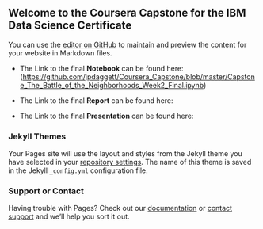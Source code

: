 ## Welcome to the Coursera Capstone for the IBM Data Science Certificate

You can use the [editor on GitHub](https://github.com/jpdaggett/Coursera_Capstone/edit/master/README.md) to maintain and preview the content for your website in Markdown files.

- The Link to the final **Notebook** can be found here:  (https://github.com/jpdaggett/Coursera_Capstone/blob/master/Capstone_The_Battle_of_the_Neighborhoods_Week2_Final.ipynb)

- The Link to the final **Report** can be found here:

- The Link to the final **Presentation** can be found here:



### Jekyll Themes

Your Pages site will use the layout and styles from the Jekyll theme you have selected in your [repository settings](https://github.com/jpdaggett/Coursera_Capstone/settings). The name of this theme is saved in the Jekyll `_config.yml` configuration file.

### Support or Contact

Having trouble with Pages? Check out our [documentation](https://help.github.com/categories/github-pages-basics/) or [contact support](https://github.com/contact) and we’ll help you sort it out.
